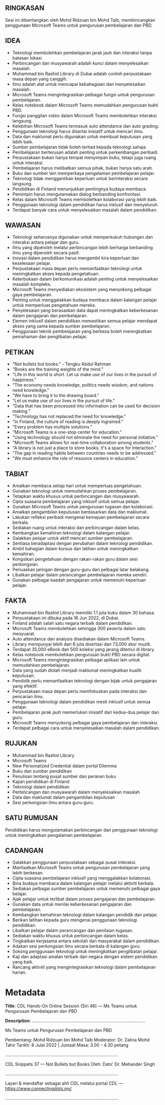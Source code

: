 ## RINGKASAN
Sesi ini dibentangkan oleh Mohd Ridzuan bin Mohd Taib, membincangkan penggunaan Microsoft Teams untuk pengurusan pembelajaran dan PBD.

## IDEA
- Teknologi membolehkan pembelajaran jarak jauh dan interaksi tanpa batasan lokasi.
- Perbincangan dan musyawarah adalah kunci dalam menyelesaikan masalah.
- Muhammad bin Rashid Library di Dubai adalah contoh perpustakaan masa depan yang canggih.
- Ilmu adalah alat untuk mencapai kebahagiaan dan menyelesaikan masalah.
- Microsoft Teams mengintegrasikan pelbagai fungsi untuk pengurusan pembelajaran.
- Kelas notebook dalam Microsoft Teams memudahkan pengurusan bukti PBD.
- Fungsi panggilan video dalam Microsoft Teams membolehkan interaksi langsung.
- Kelebihan Microsoft Teams termasuk auto attendance dan auto grading.
- Penggunaan teknologi harus disertai inisiatif untuk mencari ilmu.
- Data dan maklumat perlu digunakan untuk membuat keputusan yang lebih baik.
- Sumber pembelajaran tidak boleh terhad kepada teknologi sahaja.
- Pembelajaran berterusan adalah penting untuk perkembangan peribadi.
- Perpustakaan bukan hanya tempat menyimpan buku, tetapi juga ruang untuk interaksi.
- Pembelajaran harus melibatkan semua pihak, bukan hanya satu arah.
- Buku dan sumber lain memperkaya pengalaman pembelajaran pelajar.
- Teknologi tidak menggantikan keperluan untuk berinteraksi secara langsung.
- Pendidikan di Finland menunjukkan pentingnya budaya membaca.
- Pemimpin harus mengutamakan dialog berbanding konfrontasi.
- Kelas dalam Microsoft Teams membolehkan kolaborasi yang lebih baik.
- Penggunaan teknologi dalam pendidikan harus inklusif dan menyeluruh.
- Terdapat banyak cara untuk menyelesaikan masalah dalam pendidikan.

## WAWASAN
- Teknologi seharusnya digunakan untuk memperkukuh hubungan dan interaksi antara pelajar dan guru.
- Ilmu yang diperoleh melalui perbincangan lebih berharga berbanding ilmu yang diperoleh secara pasif.
- Inovasi dalam pendidikan harus mengambil kira keperluan dan keselesaan pelajar.
- Perpustakaan masa depan perlu memanfaatkan teknologi untuk meningkatkan akses kepada pengetahuan.
- Keterbukaan dalam berkomunikasi adalah penting untuk menyelesaikan masalah kompleks.
- Microsoft Teams menyediakan ekosistem yang menyokong pelbagai gaya pembelajaran.
- Penting untuk menggalakkan budaya membaca dalam kalangan pelajar untuk memperluas pengetahuan mereka.
- Penyelesaian yang berasaskan data dapat meningkatkan keberkesanan dalam pengajaran dan pembelajaran.
- Elemen inklusif dalam pendidikan memastikan semua pelajar mendapat akses yang sama kepada sumber pembelajaran.
- Penggunaan teknik pembelajaran yang berbeza boleh meningkatkan pemahaman dan penglibatan pelajar.

## PETIKAN
- "Not bullets but books." - Tengku Abdul Rahman
- "Books are the training weights of the mind."
- "Life in this world is short. Let us make use of our lives in the pursuit of happiness."
- "The economy needs knowledge, politics needs wisdom, and nations need knowledge."
- "We have to bring it to the drawing board."
- "Let us make use of our lives in the pursuit of life."
- "Data that has been processed into information can be used for decision making."
- "Technology has not replaced the need for knowledge."
- "In Finland, the culture of reading is deeply ingrained."
- "Every problem has multiple solutions."
- "Microsoft Teams is a one-stop center for education."
- "Using technology should not eliminate the need for personal initiative."
- "Microsoft Teams allows for real-time collaboration among students."
- "A library is not just a place to store books; it's a space for interaction."
- "The gap in reading habits between countries needs to be addressed."
- "We must enhance the role of resource centers in education."

## TABIAT
- Amalkan membaca setiap hari untuk memperluas pengetahuan.
- Gunakan teknologi untuk memudahkan proses pembelajaran.
- Tetapkan waktu khusus untuk perbincangan dan musyawarah.
- Cipta suasana pembelajaran yang inklusif untuk semua pelajar.
- Gunakan Microsoft Teams untuk pengurusan tugasan dan kolaborasi.
- Amalkan pengambilan keputusan berdasarkan data dan maklumat.
- Lakukan refleksi peribadi mengenai kemajuan pembelajaran secara berkala.
- Sediakan ruang untuk interaksi dan perbincangan dalam kelas.
- Kembangkan kemahiran teknologi dalam kalangan pelajar.
- Galakkan pelajar untuk aktif mencari sumber pembelajaran.
- Sentiasa beradaptasi dengan perubahan dalam teknologi pendidikan.
- Ambil bahagian dalam kursus dan latihan untuk meningkatkan kemahiran.
- Kongsikan pengetahuan dengan rakan-rakan guru dalam sesi perkongsian.
- Perluaskan jaringan dengan guru-guru dari pelbagai latar belakang.
- Libatkan pelajar dalam perancangan pembelajaran mereka sendiri.
- Gunakan pelbagai kaedah pengajaran untuk memenuhi keperluan pelajar.

## FAKTA
- Muhammad bin Rashid Library memiliki 1.1 juta buku dalam 30 bahasa.
- Perpustakaan ini dibuka pada 16 Jun 2022, di Dubai.
- Finland adalah salah satu negara terbaik dalam pendidikan.
- Microsoft Teams membolehkan sehingga 300 peserta dalam satu mesyuarat.
- Auto attendance dan analysis disediakan dalam Microsoft Teams.
- Library mempunyai lebih dari 6 juta disertasi dan 73,000 skor muzik.
- Terdapat 35,000 eBook dan 500 koleksi yang jarang ditemui di library.
- Kelas notebook membolehkan pengurusan bukti PBD secara digital.
- Microsoft Teams mengintegrasikan pelbagai aplikasi lain untuk memudahkan pembelajaran.
- Data yang sudah diolah menjadi maklumat meningkatkan kualiti keputusan.
- Pendidik perlu memanfaatkan teknologi dengan bijak untuk pengajaran yang efektif.
- Perpustakaan masa depan perlu memfokuskan pada interaksi dan pencarian ilmu.
- Penggunaan teknologi dalam pendidikan mesti inklusif untuk semua pelajar.
- Pembelajaran jarak jauh memerlukan inisiatif dari kedua-dua pelajar dan guru.
- Microsoft Teams menyokong pelbagai gaya pembelajaran dan interaksi.
- Terdapat pelbagai cara untuk menyelesaikan masalah dalam pendidikan.

## RUJUKAN
- Muhammad bin Rashid Library
- Microsoft Teams
- New Personalized Credential dalam portal Dilemma
- Buku dan sumber pendidikan
- Penulisan tentang pusat sumber dan peranan buku
- Kajian pendidikan di Finland
- Teknologi dalam pendidikan
- Perbincangan dan musyawarah dalam menyelesaikan masalah
- Data dan maklumat dalam pengambilan keputusan
- Sesi perkongsian ilmu antara guru-guru.

## SATU RUMUSAN
Pendidikan harus mengutamakan perbincangan dan penggunaan teknologi untuk meningkatkan pengalaman pembelajaran.

## CADANGAN
- Galakkan penggunaan perpustakaan sebagai pusat interaksi.
- Manfaatkan Microsoft Teams untuk pengurusan pembelajaran yang lebih berkesan.
- Cipta suasana pembelajaran inklusif yang menggalakkan kolaborasi.
- Bina budaya membaca dalam kalangan pelajar melalui aktiviti berkala.
- Sediakan pelbagai sumber pembelajaran untuk memenuhi pelbagai gaya belajar.
- Ajak pelajar untuk terlibat dalam proses pengajaran dan pembelajaran.
- Gunakan data untuk menilai keberkesanan pengajaran dan pembelajaran.
- Kembangkan kemahiran teknologi dalam kalangan pendidik dan pelajar.
- Berikan latihan kepada guru mengenai penggunaan teknologi pendidikan.
- Libatkan pelajar dalam perancangan dan penilaian tugasan.
- Sediakan waktu khusus untuk perbincangan dalam kelas.
- Tingkatkan kerjasama antara sekolah dan masyarakat dalam pendidikan.
- Adakan sesi perkongsian ilmu secara berkala di kalangan guru.
- Sokong penggunaan teknologi untuk meningkatkan penglibatan pelajar.
- Kaji dan adaptasi amalan terbaik dari negara dengan sistem pendidikan yang baik.
- Rancang aktiviti yang mengintegrasikan teknologi dalam pembelajaran harian.

# Metadata
**Title**: CDL Hands-On Online Session (Siri 46) — Ms Teams untuk Pengurusan Pembelajaran dan PBD

**Description**: ...........................................................................................

Ms Teams untuk Pengurusan Pembelajaran dan PBD

Pembentang: Mohd Ridzuan bin Mohd Taib 
Moderator: Dr. Zalina Mohd Tahir 
Tarikh: 8 Julai 2022   |   Jumaat
Masa: 3.00 - 4.30 petang

...........................................................................................

CDL Snippets 37 — Not Bullets but Books
Oleh: Dato' Dr. Mehander Singh

...........................................................................................

Layari & mendaftar sebagai ahli CDL melalui portal CDL — https://www.connectingdots.my/

...........................................................................................